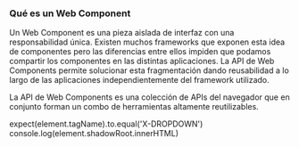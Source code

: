 ### Qué es un Web Component
Un Web Component es una pieza aislada de interfaz con una responsabilidad única. Existen muchos frameworks que exponen esta idea de componentes pero las diferencias entre ellos impiden que podamos compartir los componentes en las distintas aplicaciones. La API de Web Components permite solucionar esta fragmentación dando reusabilidad a lo largo de las aplicaciones independientemente del framework utilizado.

La API de Web Components es una colección de APIs del navegador que en conjunto forman un combo de herramientas altamente reutilizables. 

expect(element.tagName).to.equal('X-DROPDOWN')
    console.log(element.shadowRoot.innerHTML)